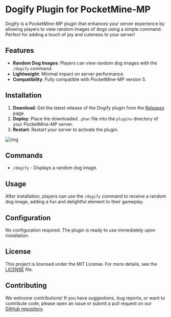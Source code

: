 # Dogify Plugin for PocketMine-MP

Dogify is a PocketMine-MP plugin that enhances your server experience by allowing players to view random images of dogs using a simple command. Perfect for adding a touch of joy and cuteness to your server!

## Features
- **Random Dog Images**: Players can view random dog images with the `/dogify` command.
- **Lightweight**: Minimal impact on server performance.
- **Compatibility**: Fully compatible with PocketMine-MP version 5.

## Installation
1. **Download**: Get the latest release of the Dogify plugin from the [Releases](https://github.com/ZyloxDeveloper/Dogify/releases) page.
2. **Deploy**: Place the downloaded `.phar` file into the `plugins` directory of your PocketMine-MP server.
3. **Restart**: Restart your server to activate the plugin.

![img](https://media.discordapp.net/attachments/373214753147060235/1269600325816553543/image.png?ex=66b2a131&is=66b14fb1&hm=c543a6910a0e035919a501556560fd768bec0a49a10e386439019daecb674aab&=&format=webp&quality=lossless&width=1156&height=614)

## Commands
- `/dogify` - Displays a random dog image.

## Usage
After installation, players can use the `/dogify` command to receive a random dog image, adding a fun and delightful element to their gameplay.

## Configuration
No configuration required. The plugin is ready to use immediately upon installation.

## License
This project is licensed under the MIT License. For more details, see the [LICENSE](https://github.com/ZyloxDeveloper/Dogify/blob/main/LICENSE) file.

## Contributing
We welcome contributions! If you have suggestions, bug reports, or want to contribute code, please open an issue or submit a pull request on our [GitHub repository](https://github.com/ZyloxDeveloper/Dogify).
